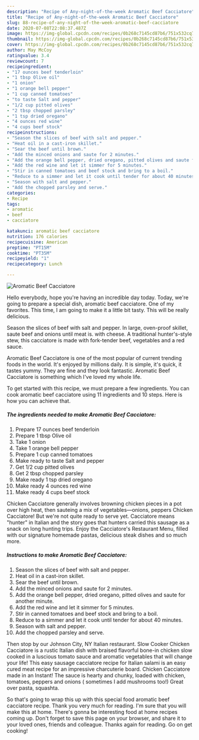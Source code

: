 ```yaml
---
description: "Recipe of Any-night-of-the-week Aromatic Beef Cacciatore"
title: "Recipe of Any-night-of-the-week Aromatic Beef Cacciatore"
slug: 88-recipe-of-any-night-of-the-week-aromatic-beef-cacciatore
date: 2020-07-08T22:08:37.487Z
image: https://img-global.cpcdn.com/recipes/0b268c7145cd87b6/751x532cq70/aromatic-beef-cacciatore-recipe-main-photo.jpg
thumbnail: https://img-global.cpcdn.com/recipes/0b268c7145cd87b6/751x532cq70/aromatic-beef-cacciatore-recipe-main-photo.jpg
cover: https://img-global.cpcdn.com/recipes/0b268c7145cd87b6/751x532cq70/aromatic-beef-cacciatore-recipe-main-photo.jpg
author: May McCoy
ratingvalue: 3.4
reviewcount: 7
recipeingredient:
- "17 ounces beef tenderloin"
- "1 tbsp Olive oil"
- "1 onion"
- "1 orange bell pepper"
- "1 cup canned tomatoes"
- "to taste Salt and pepper"
- "1/2 cup pitted olives"
- "2 tbsp chopped parsley"
- "1 tsp dried oregano"
- "4 ounces red wine"
- "4 cups beef stock"
recipeinstructions:
- "Season the slices of beef with salt and pepper."
- "Heat oil in a cast-iron skillet."
- "Sear the beef until brown."
- "Add the minced onions and saute for 2 minutes."
- "Add the orange bell pepper, dried oregano, pitted olives and saute for another minute."
- "Add the red wine and let it simmer for 5 minutes."
- "Stir in canned tomatoes and beef stock and bring to a boil."
- "Reduce to a simmer and let it cook until tender for about 40 minutes."
- "Season with salt and pepper."
- "Add the chopped parsley and serve."
categories:
- Recipe
tags:
- aromatic
- beef
- cacciatore

katakunci: aromatic beef cacciatore 
nutrition: 176 calories
recipecuisine: American
preptime: "PT15M"
cooktime: "PT35M"
recipeyield: "1"
recipecategory: Lunch

---
```



![Aromatic Beef Cacciatore](https://img-global.cpcdn.com/recipes/0b268c7145cd87b6/751x532cq70/aromatic-beef-cacciatore-recipe-main-photo.jpg)

Hello everybody, hope you're having an incredible day today. Today, we're going to prepare a special dish, aromatic beef cacciatore. One of my favorites. This time, I am going to make it a little bit tasty. This will be really delicious.

Season the slices of beef with salt and pepper. In large, oven-proof skillet, saute beef and onions until meat is. with cheese. A traditional hunter&#39;s-style stew, this cacciatore is made with fork-tender beef, vegetables and a red sauce.

Aromatic Beef Cacciatore is one of the most popular of current trending foods in the world. It's enjoyed by millions daily. It is simple, it's quick, it tastes yummy. They are fine and they look fantastic. Aromatic Beef Cacciatore is something which I've loved my whole life.


To get started with this recipe, we must prepare a few ingredients. You can cook aromatic beef cacciatore using 11 ingredients and 10 steps. Here is how you can achieve that.

<!--inarticleads1-->

##### The ingredients needed to make Aromatic Beef Cacciatore:

1. Prepare 17 ounces beef tenderloin
1. Prepare 1 tbsp Olive oil
1. Take 1 onion
1. Take 1 orange bell pepper
1. Prepare 1 cup canned tomatoes
1. Make ready to taste Salt and pepper
1. Get 1/2 cup pitted olives
1. Get 2 tbsp chopped parsley
1. Make ready 1 tsp dried oregano
1. Make ready 4 ounces red wine
1. Make ready 4 cups beef stock


Chicken Cacciatore generally involves browning chicken pieces in a pot over high heat, then sauteing a mix of vegetables—onions, peppers Chicken Cacciatore! But we&#39;re not quite ready to serve yet. Cacciatore means &#34;hunter&#34; in Italian and the story goes that hunters carried this sausage as a snack on long hunting trips. Enjoy the Cacciatore&#39;s Restaurant Menu, filled with our signature homemade pastas, delicious steak dishes and so much more. 

<!--inarticleads2-->

##### Instructions to make Aromatic Beef Cacciatore:

1. Season the slices of beef with salt and pepper.
1. Heat oil in a cast-iron skillet.
1. Sear the beef until brown.
1. Add the minced onions and saute for 2 minutes.
1. Add the orange bell pepper, dried oregano, pitted olives and saute for another minute.
1. Add the red wine and let it simmer for 5 minutes.
1. Stir in canned tomatoes and beef stock and bring to a boil.
1. Reduce to a simmer and let it cook until tender for about 40 minutes.
1. Season with salt and pepper.
1. Add the chopped parsley and serve.


Then stop by our Johnson City, NY Italian restaurant. Slow Cooker Chicken Cacciatore is a rustic Italian dish with braised flavorful bone-in chicken slow cooked in a luscious tomato sauce and aromatic vegetables that will change your life! This easy sausage cacciatore recipe for Italian salami is an easy cured meat recipe for an impressive charcuterie board. Chicken Cacciatore made in an Instant! The sauce is hearty and chunky, loaded with chicken, tomatoes, peppers and onions ( sometimes I add mushrooms too!) Great over pasta, squashta. 

So that's going to wrap this up with this special food aromatic beef cacciatore recipe. Thank you very much for reading. I'm sure that you will make this at home. There's gonna be interesting food at home recipes coming up. Don't forget to save this page on your browser, and share it to your loved ones, friends and colleague. Thanks again for reading. Go on get cooking!

